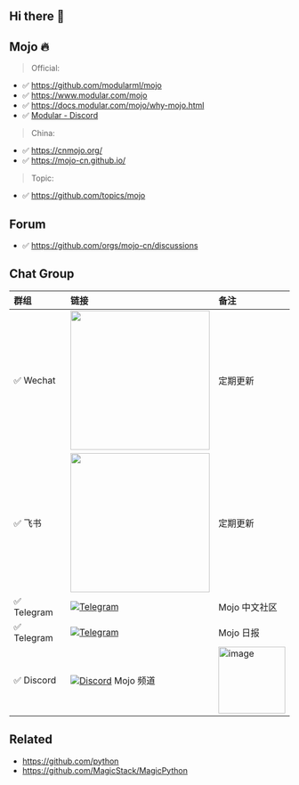 ## Hi there 👋

<!--

**Here are some ideas to get you started:**

🙋‍♀️ A short introduction - what is your organization all about?
🌈 Contribution guidelines - how can the community get involved?
👩‍💻 Useful resources - where can the community find your docs? Is there anything else the community should know?
🍿 Fun facts - what does your team eat for breakfast?
🧙 Remember, you can do mighty things with the power of [Markdown](https://docs.github.com/github/writing-on-github/getting-started-with-writing-and-formatting-on-github/basic-writing-and-formatting-syntax)
-->


## Mojo 🔥

> Official:

- ✅️ https://github.com/modularml/mojo
- ✅️ https://www.modular.com/mojo
- ✅️ https://docs.modular.com/mojo/why-mojo.html
- ✅️ [Modular - Discord](https://discord.com/invite/modular)

> China:

- ✅️ https://cnmojo.org/
- ✅️ https://mojo-cn.github.io/

> Topic:

- ✅️ https://github.com/topics/mojo

## Forum

- ✅️ https://github.com/orgs/mojo-cn/discussions

## Chat Group


| 群组 | 链接     | 备注 |
| :--------------| :----------------- | :----------------- | 
| ✅️ Wechat | <img width="250" src="https://user-images.githubusercontent.com/3252130/236625774-11005af1-0cf0-4154-908e-8094b7b3350a.png" /> | 定期更新 |
| ✅️ 飞书 | <img width="250" src="https://user-images.githubusercontent.com/3252130/236648450-27179cfb-0b65-41ed-a81c-bb03ea82537b.jpg" /> | 定期更新 |
| ✅️ Telegram | [![Telegram](https://img.shields.io/badge/Telegram-MojoCN-%232CA5E0?logo=telegram)](https://t.me/MojoCN)  | Mojo 中文社区 |
| ✅️ Telegram | [![Telegram](https://img.shields.io/badge/Telegram-MojoDaily-%232CA5E0?logo=telegram)](https://t.me/MojoDaily)  | Mojo 日报 |
| ✅️ Discord | [![Discord](https://img.shields.io/badge/Discord-GossipCoder-%237289DA.svg?logo=discord&logoColor=white)](https://discord.gg/MnDA9pfWAW) Mojo 频道 | <img width="120" alt="image" src="https://user-images.githubusercontent.com/3252130/236632737-c26136c8-0984-477f-b7da-b5d76c65dec2.png"> |




## Related

- https://github.com/python
- https://github.com/MagicStack/MagicPython


